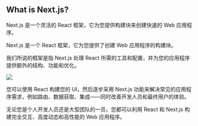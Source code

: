 ## What is Next.js?

Next.js 是一个灵活的 React 框架，它为您提供构建块来创建快速的 Web 应用程序。

Next.js 是一个 React 框架，它为您提供了创建 Web 应用程序的构建块。



我们所说的框架是指 Next.js 处理 React 所需的工具和配置，并为您的应用程序提供额外的结构、功能和优化。



![](https://nextjs.org/static/images/learn/foundations/next-app.png)



您可以使用 React 构建您的 UI，然后逐步采用 Next.js 功能来解决常见的应用程序需求，例如路由、数据获取、集成——同时改善开发人员和最终用户的体验。



无论您是个人开发人员还是大型团队的一员，您都可以利用 React 和 Next.js 构建完全交互、高度动态和高性能的 Web 应用程序。




